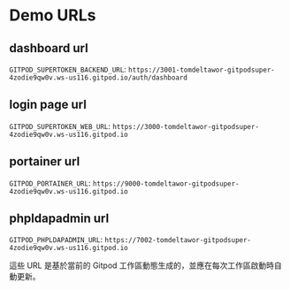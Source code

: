# Demo URLs

## dashboard url
`GITPOD_SUPERTOKEN_BACKEND_URL`: 
`https://3001-tomdeltawor-gitpodsuper-4zodie9qw0v.ws-us116.gitpod.io/auth/dashboard`

## login page url
`GITPOD_SUPERTOKEN_WEB_URL`: 
`https://3000-tomdeltawor-gitpodsuper-4zodie9qw0v.ws-us116.gitpod.io`

## portainer url
`GITPOD_PORTAINER_URL`: 
`https://9000-tomdeltawor-gitpodsuper-4zodie9qw0v.ws-us116.gitpod.io`

## phpldapadmin url
`GITPOD_PHPLDAPADMIN_URL`: 
`https://7002-tomdeltawor-gitpodsuper-4zodie9qw0v.ws-us116.gitpod.io`


這些 URL 是基於當前的 Gitpod 工作區動態生成的，並應在每次工作區啟動時自動更新。
